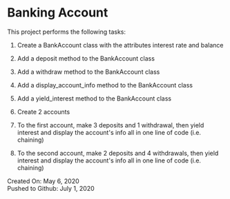 # Banking Account

This project performs the following tasks:

1. Create a BankAccount class with the attributes interest rate and balance

2. Add a deposit method to the BankAccount class

3. Add a withdraw method to the BankAccount class

4. Add a display_account_info method to the BankAccount class

5. Add a yield_interest method to the BankAccount class

6. Create 2 accounts

7. To the first account, make 3 deposits and 1 withdrawal, then yield interest and display the account's info all in one line of code (i.e. chaining)

8. To the second account, make 2 deposits and 4 withdrawals, then yield interest and display the account's info all in one line of code (i.e. chaining)

Created On: May 6, 2020\
Pushed to Github: July 1, 2020